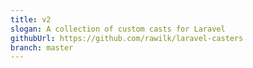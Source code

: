 ```yaml
---
title: v2
slogan: A collection of custom casts for Laravel
githubUrl: https://github.com/rawilk/laravel-casters
branch: master
---
```

